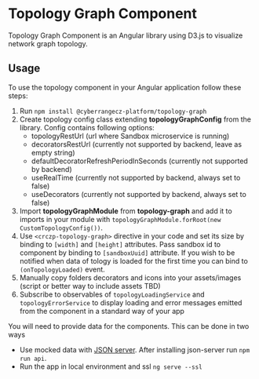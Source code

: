 # Topology Graph Component

Topology Graph Component is an Angular library using D3.js to visualize network graph topology.

## Usage

To use the topology component in your Angular application follow these steps:

1. Run `npm install @cyberrangecz-platform/topology-graph`
2. Create topology config class extending **topologyGraphConfig** from the library. Config contains following options:
    + topologyRestUrl (url where Sandbox microservice is running)
    + decoratorsRestUrl (currently not supported by backend, leave as empty string)
    + defaultDecoratorRefreshPeriodInSeconds (currently not supported by backend)
    + useRealTime (currently not supported by backend, always set to false)
    + useDecorators (currently not supported by backend, always set to false)
3. Import **topologyGraphModule** from **topology-graph** and add it to imports in your module with `topologyGraphModule.forRoot(new CustomTopologyConfig())`.
4. Use `<crczp-topology-graph>` directive in your code and set its size by binding to `[width]` and `[height]` attributes. Pass sandbox id to component by binding to `[sandboxUuid]` attribute. If you wish to be notified when data of tology is loaded for the first time you can bind to `(onTopologyLoaded)` event.
5. Manually copy folders decorators and icons into your assets/images (script or better way to include assets TBD)
6. Subscribe to observables of `topologyLoadingService` and `topologyErrorService` to display loading and error messages emitted from the component in a standard way of your app

You will need to provide data for the components. This can be done in two ways

* Use mocked data with [JSON server](https://github.com/typicode/json-server). After installing json-server run `npm run api`.
* Run the app in local environment and ssl `ng serve --ssl`
